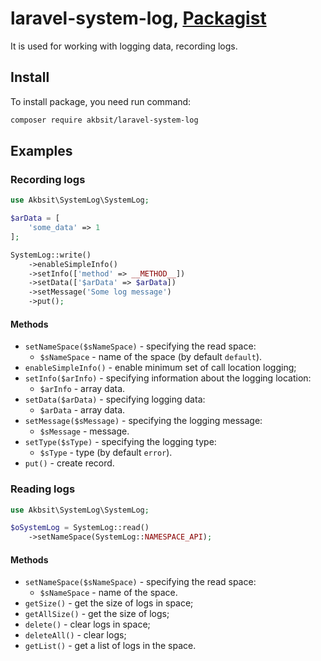 # laravel-system-log, [Packagist](https://packagist.org/packages/akbsit/laravel-system-log)

It is used for working with logging data, recording logs.

## Install

To install package, you need run command:

```bash
composer require akbsit/laravel-system-log
```

## Examples

### Recording logs

```php
use Akbsit\SystemLog\SystemLog;

$arData = [
    'some_data' => 1
];

SystemLog::write()
    ->enableSimpleInfo()
    ->setInfo(['method' => __METHOD__])
    ->setData(['$arData' => $arData])
    ->setMessage('Some log message')
    ->put();
```

#### Methods

* `setNameSpace($sNameSpace)` - specifying the read space:
    * `$sNameSpace` - name of the space (by default `default`).
* `enableSimpleInfo()` - enable minimum set of call location logging;
* `setInfo($arInfo)` - specifying information about the logging location:
    * `$arInfo` - array data.
* `setData($arData)` - specifying logging data:
    * `$arData` - array data.
* `setMessage($sMessage)` - specifying the logging message:
    * `$sMessage` - message.
* `setType($sType)` - specifying the logging type:
    * `$sType` - type (by default `error`).
* `put()` - create record.

### Reading logs

```php
use Akbsit\SystemLog\SystemLog;

$oSystemLog = SystemLog::read()
    ->setNameSpace(SystemLog::NAMESPACE_API);
```

#### Methods

* `setNameSpace($sNameSpace)` - specifying the read space:
    * `$sNameSpace` - name of the space.
* `getSize()` - get the size of logs in space;
* `getAllSize()` - get the size of logs;
* `delete()` - clear logs in space;
* `deleteAll()` - clear logs;
* `getList()` - get a list of logs in the space.
